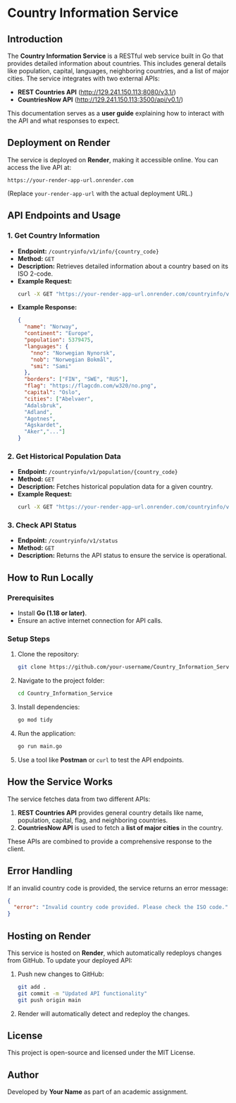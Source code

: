 # Country Information Service

## Introduction
The **Country Information Service** is a RESTful web service built in Go that provides detailed information about countries. This includes general details like population, capital, languages, neighboring countries, and a list of major cities. The service integrates with two external APIs:

- **REST Countries API** (http://129.241.150.113:8080/v3.1/)
- **CountriesNow API** (http://129.241.150.113:3500/api/v0.1/)

This documentation serves as a **user guide** explaining how to interact with the API and what responses to expect.

## Deployment on Render
The service is deployed on **Render**, making it accessible online. You can access the live API at:
```
https://your-render-app-url.onrender.com
```
(Replace `your-render-app-url` with the actual deployment URL.)

## API Endpoints and Usage
### 1. Get Country Information
- **Endpoint:** `/countryinfo/v1/info/{country_code}`
- **Method:** `GET`
- **Description:** Retrieves detailed information about a country based on its ISO 2-code.
- **Example Request:**
  ```sh
  curl -X GET "https://your-render-app-url.onrender.com/countryinfo/v1/info/NO"
  ```
- **Example Response:**
  ```json
  {
    "name": "Norway",
    "continent": "Europe",
    "population": 5379475,
    "languages": {
      "nno": "Norwegian Nynorsk",
      "nob": "Norwegian Bokmål",
      "smi": "Sami"
    },
    "borders": ["FIN", "SWE", "RUS"],
    "flag": "https://flagcdn.com/w320/no.png",
    "capital": "Oslo",
    "cities": ["Abelvaer",
    "Adalsbruk",
    "Adland",
    "Agotnes",
    "Agskardet",
    "Aker","..."]
  }
  ```

### 2. Get Historical Population Data
- **Endpoint:** `/countryinfo/v1/population/{country_code}`
- **Method:** `GET`
- **Description:** Fetches historical population data for a given country.
- **Example Request:**
  ```sh
  curl -X GET "https://your-render-app-url.onrender.com/countryinfo/v1/population/NO"
  ```

### 3. Check API Status
- **Endpoint:** `/countryinfo/v1/status`
- **Method:** `GET`
- **Description:** Returns the API status to ensure the service is operational.

## How to Run Locally
### Prerequisites
- Install **Go (1.18 or later)**.
- Ensure an active internet connection for API calls.

### Setup Steps
1. Clone the repository:
   ```sh
   git clone https://github.com/your-username/Country_Information_Service.git
   ```
2. Navigate to the project folder:
   ```sh
   cd Country_Information_Service
   ```
3. Install dependencies:
   ```sh
   go mod tidy
   ```
4. Run the application:
   ```sh
   go run main.go
   ```
5. Use a tool like **Postman** or `curl` to test the API endpoints.

## How the Service Works
The service fetches data from two different APIs:
1. **REST Countries API** provides general country details like name, population, capital, flag, and neighboring countries.
2. **CountriesNow API** is used to fetch a **list of major cities** in the country.

These APIs are combined to provide a comprehensive response to the client.

## Error Handling
If an invalid country code is provided, the service returns an error message:
```json
{
  "error": "Invalid country code provided. Please check the ISO code."
}
```

## Hosting on Render
This service is hosted on **Render**, which automatically redeploys changes from GitHub. To update your deployed API:
1. Push new changes to GitHub:
   ```sh
   git add .
   git commit -m "Updated API functionality"
   git push origin main
   ```
2. Render will automatically detect and redeploy the changes.

## License
This project is open-source and licensed under the MIT License.

## Author
Developed by **Your Name** as part of an academic assignment.

